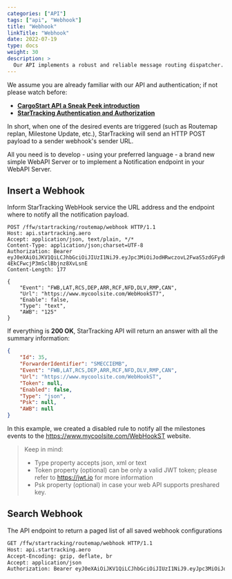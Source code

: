 ```yaml
---
categories: ["API"]
tags: ["api", "Webhook"] 
title: "Webhook"
linkTitle: "Webhook"
date: 2022-07-19
type: docs
weight: 30
description: >
  Our API implements a robust and reliable message routing dispatcher.
---
```

We assume you are already familiar with our API and authentication; if not please watch before:
* **[CargoStart API a Sneak Peek introduction](/startracking/getting-started/#a-sneak-peek-introduction)**
* **[StarTracking Authentication and Authorization](/startracking/api/authentication/)**

In short, when one of the desired events are triggered (such as Routemap replan, Milestone Update, etc.), StarTracking will send an HTTP POST payload to a sender webhook's sender URL.

All you need is to develop - using your preferred language - a brand new simple WebAPI Server or to implement a Notification endpoint in your WebAPI Server.

## Insert a Webhook
Inform StarTracking WebHook service the URL address and the endpoint where to notify all the notification payload.

```http
POST /ffw/startracking/routemap/webhook HTTP/1.1
Host: api.startracking.aero
Accept: application/json, text/plain, */*
Content-Type: application/json;charset=UTF-8
Authorization: Bearer eyJ0eXAiOiJKV1QiLCJhbGciOiJIUzI1NiJ9.eyJpc3MiOiJodHRwczovL2FwaS5zdGFydHJhY2tpbmcuYWVybyIsInN1YiI6IkZWQUdPQ01QIiwibmJmIjoxNjU4MjQwMTgzLCJpYXQiOjE2NTgyNDAxODMsImV4cCI6MTY1ODI0NzM4MywibmFtZSI6IkZWQUdPQ01QIiwiYWRtaW4iOmZhbHNlfQ.XMyFGUC84oh2g3s9-4EkCFwcjP3mSclBbjnz8XvLsnE
Content-Length: 177

{
    "Event": "FWB,LAT,RCS,DEP,ARR,RCF,NFD,DLV,RMP,CAN",
    "Url": "https://www.mycoolsite.com/WebHookST7",
    "Enable": false,
    "Type": "text",
    "AWB": "125"
}
```

If everything is **200 OK**, StarTracking API will return an answer with all the summary information:

```json
{
    "Id": 35,
    "ForwarderIdentifier": "SMECCIEMB",
    "Event": "FWB,LAT,RCS,DEP,ARR,RCF,NFD,DLV,RMP,CAN",
    "Url": "https://www.mycoolsite.com/WebHookST",
    "Token": null,
    "Enabled": false,
    "Type": "json",
    "Psk": null,
    "AWB": null
}
```

In this example, we created a disabled rule to notify all the milestones events to the https://www.mycoolsite.com/WebHookST website.

> Keep in mind:
>	* Type property accepts json, xml or text
>	* Token property (optional) can be only a valid JWT token; please refer to https://jwt.io for more information
>	* Psk property (optional) in case your web API supports preshared key.

## Search Webhook

The API endpoint to return a paged list of all saved webhook configurations

```html
GET /ffw/startracking/routemap/webhook HTTP/1.1
Host: api.startracking.aero
Accept-Encoding: gzip, deflate, br
Accept: application/json
Authorization: Bearer eyJ0eXAiOiJKV1QiLCJhbGciOiJIUzI1NiJ9.eyJpc3MiOiJodHRwczovL2FwaS5zdGFydHJhY2tpbmcuYWVybyIsInN1YiI6IkZWQUdPQ01QIiwibmJmIjoxNjU4MjQwMTgzLCJpYXQiOjE2NTgyNDAxODMsImV4cCI6MTY1ODI0NzM4MywibmFtZSI6IkZWQUdPQ01QIiwiYWRtaW4iOmZhbHNlfQ.XMyFGUC84oh2g3s9-4EkCFwcjP3mSclBbjnz8XvLsnE
```